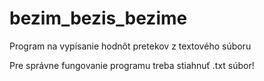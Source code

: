 # bezim_bezis_bezime
Program na vypísanie hodnôt pretekov z textového súboru

Pre správne fungovanie programu treba stiahnuť .txt súbor!

